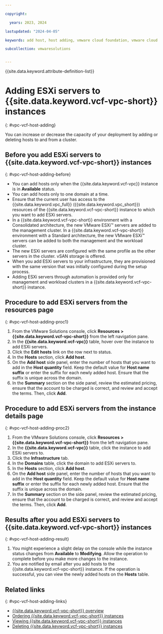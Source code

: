```yaml
---

copyright:

  years: 2023, 2024

lastupdated: "2024-04-05"

keywords: add host, host adding, vmware cloud foundation, vmware cloud edition

subcollection: vmwaresolutions


---
```


{{site.data.keyword.attribute-definition-list}}

# Adding ESXi servers to {{site.data.keyword.vcf-vpc-short}} instances
{: #vpc-vcf-host-adding}

You can increase or decrease the capacity of your deployment by adding or deleting hosts to and from a cluster.

## Before you add ESXi servers to {{site.data.keyword.vcf-vpc-short}} instances
{: #vpc-vcf-host-adding-before}

* You can add hosts only when the {{site.data.keyword.vcf-vpc}} instance is in **Available** status.
* You can add hosts only to one domain at a time.
* Ensure that the current user has access to the {{site.data.keyword.vpc_full}} ({{site.data.keyword.vpc_short}}) resources of the {{site.data.keyword.vcf-vpc-short}} instance to which you want to add ESXi servers.
* In a {{site.data.keyword.vcf-vpc-short}} environment with a Consolidated architecture, the new VMware ESXi™ servers are added to the management cluster. In a {{site.data.keyword.vcf-vpc-short}} environment with a Standard architecture, the new VMware ESXi™ servers can be added to both the management and the workload cluster.
* The new ESXi servers are configured with the same profile as the other servers in the cluster. vSAN storage is offered.
* When you add ESXi servers to your infrastructure, they are provisioned with the same version that was initially configured during the setup process. 
* Adding ESXi servers through automation is provided only for management and workload clusters in a {{site.data.keyword.vcf-vpc-short}} instance.

## Procedure to add ESXi servers from the resources page
{: #vpc-vcf-host-adding-proc1}

1. From the VMware Solutions console, click **Resources > {{site.data.keyword.vcf-vpc-short}}** from the left navigation pane.
2. In the **{{site.data.keyword.vcf-vpc}}** table, hover over the instance to add ESXi servers.
3. Click the **Edit hosts** link on the row next to status.
4. In the **Hosts** section, click **Add host**.
5. On the **Add host** side panel, enter the number of hosts that you want to add in the **Host quantity** field. Keep the default value for **Host name suffix** or enter the suffix for each newly added host. Ensure that the suffix is unique across the domain.
6. In the **Summary** section on the side panel, review the estimated pricing, ensure that the account to be charged is correct, and review and accept the terms. Then, click **Add**.

## Procedure to add ESXi servers from the instance details page
{: #vpc-vcf-host-adding-proc2}

1. From the VMware Solutions console, click **Resources > {{site.data.keyword.vcf-vpc-short}}** from the left navigation pane.
2. In the **{{site.data.keyword.vcf-vpc}}** table, click the instance to add ESXi servers to.
3. Click the **Infrastructure** tab.
4. In the **Domains** table, click the domain to add ESXi servers to.
5. In the **Hosts** section, click **Add host**.
6. On the **Add host** side panel, enter the number of hosts that you want to add in the **Host quantity** field. Keep the default value for **Host name suffix** or enter the suffix for each newly added host. Ensure that the suffix is unique across the domain.
7. In the **Summary** section on the side panel, review the estimated pricing, ensure that the account to be charged is correct, and review and accept the terms. Then, click **Add**.

## Results after you add ESXi servers to {{site.data.keyword.vcf-vpc-short}} instances
{: #vpc-vcf-host-adding-result}

1. You might experience a slight delay on the console while the instance status changes from **Available** to **Modifying**. Allow the operation to complete before you make more changes to the instance.
2. You are notified by email after you add hosts to the {{site.data.keyword.vcf-vpc-short}} instance. If the operation is successful, you can view the newly added hosts on the **Hosts** table.

## Related links
{: #vpc-vcf-host-adding-links}

* [{{site.data.keyword.vcf-vpc-short}} overview](/docs/vmwaresolutions?topic=vmwaresolutions-vpc-vcf-ovw)
* [Ordering {{site.data.keyword.vcf-vpc-short}} instances](/docs/vmwaresolutions?topic=vmwaresolutions-vpc-vcf-ordering)
* [Viewing {{site.data.keyword.vcf-vpc-short}} instances](/docs/vmwaresolutions?topic=vmwaresolutions-vpc-vcf-viewing)
* [Deleting {{site.data.keyword.vcf-vpc-short}} instances](/docs/vmwaresolutions?topic=vmwaresolutions-vpc-vcf-deleting)
